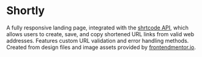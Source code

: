 # Shortly

A fully responsive landing page, integrated with the [shrtcode API](https://app.shrtco.de/), which allows users to create, save, and copy shortened URL links from valid web addresses. Features custom URL validation and error handling methods. Created from design files and image assets provided by [frontendmentor.io](https://www.frontendmentor.io/).
